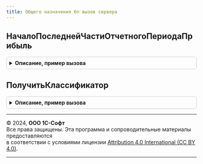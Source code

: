 ```yaml
---
title: Общего назначения бп вызов сервера
---
```



## НачалоПоследнейЧастиОтчетногоПериодаПрибыль
<details style="margin: 1em 0; padding: 0.5em; border: 1px solid #ccc; border-radius: 6px;">

<summary style="font-weight: bold; cursor: pointer;">Описание, пример вызова</summary>

```bsl

// Определяет начало последней части отчетного периода по налогу на прибыль, в зависимости от периодичности,
// с которой должна отчитываться организация в данном налоговом периоде.
//
// Параметры:
//  Период		- Дата - дата, характеризующая налоговый период
//  Организация	- СправочникСсылка.Организации - налогоплательщик
//
// Возвращаемое значение:
//  ПеречислениеСсылка.Периодичность - периодичность (продолжительность первого отчетного периода)
//
Функция НачалоПоследнейЧастиОтчетногоПериодаПрибыль(Период, Организация) Экспорт
```

Пример вызова
```bsl
Результат = ОбщегоНазначенияБПВызовСервера.НачалоПоследнейЧастиОтчетногоПериодаПрибыль(Период, Организация) 
```
</details>

## ПолучитьКлассификатор
<details style="margin: 1em 0; padding: 0.5em; border: 1px solid #ccc; border-radius: 6px;">

<summary style="font-weight: bold; cursor: pointer;">Описание, пример вызова</summary>

```bsl

Функция ПолучитьКлассификатор(ИмяМакета) Экспорт
```

Пример вызова
```bsl
Результат = ОбщегоНазначенияБПВызовСервера.ПолучитьКлассификатор(ИмяМакета) 
```
</details>

---

© 2024, **ООО 1С-Софт**  
Все права защищены. Эта программа и сопроводительные материалы предоставляются  
в соответствии с условиями лицензии [Attribution 4.0 International (CC BY 4.0)](https://creativecommons.org/licenses/by/4.0/legalcode).

---
